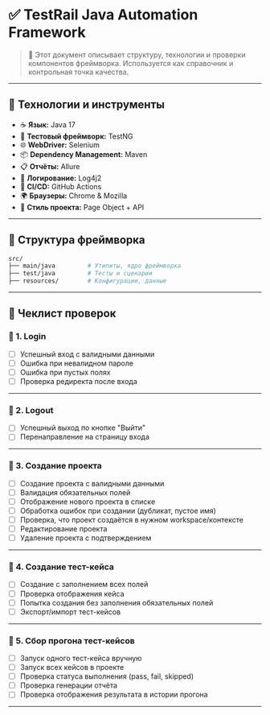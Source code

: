 # ✅ TestRail Java Automation Framework

> 📄 Этот документ описывает структуру, технологии и проверки компонентов фреймворка. Используется как справочник и контрольная точка качества.

---

## 🧰 Технологии и инструменты

- ☕ **Язык:** Java 17
- 🧪 **Тестовый фреймворк:** TestNG  
- 🌐 **WebDriver:** Selenium 
- 📦 **Dependency Management:** Maven
- 📋 **Отчёты:** Allure
- 📝 **Логирование:** Log4j2
- 🔄 **CI/CD:** GitHub Actions
- 🌍 **Браузеры:** Chrome & Mozilla
- 🧠 **Стиль проекта:** Page Object + API

---

## 📂 Структура фреймворка

```bash
src/
├── main/java         # Утилиты, ядро фреймворка
├── test/java         # Тесты и сценарии
├── resources/        # Конфигурации, данные
```

---

## 🧪 Чеклист проверок

### 🔐 1. Login

- [ ] Успешный вход с валидными данными
- [ ] Ошибка при невалидном пароле
- [ ] Ошибка при пустых полях
- [ ] Проверка редиректа после входа

---

### 🚪 2. Logout

- [ ] Успешный выход по кнопке "Выйти"
- [ ] Перенаправление на страницу входа

---

### 🧱 3. Создание проекта

- [ ] Создание проекта с валидными данными
- [ ] Валидация обязательных полей
- [ ] Отображение нового проекта в списке
- [ ] Обработка ошибок при создании (дубликат, пустое имя)
- [ ] Проверка, что проект создаётся в нужном workspace/контексте
- [ ] Редактирование проекта
- [ ] Удаление проекта с подтверждением

---

### 📝 4. Создание тест-кейса

- [ ] Создание с заполнением всех полей
- [ ] Проверка отображения кейса 
- [ ] Попытка создания без заполнения обязательных полей
- [ ] Экспорт/импорт тест-кейсов

---

### 🧪 5. Сбор прогона тест-кейсов

- [ ] Запуск одного тест-кейса вручную
- [ ] Запуск всех кейсов в проекте
- [ ] Проверка статуса выполнения (pass, fail, skipped)
- [ ] Проверка генерации отчёта
- [ ] Проверка отображения результата в истории прогона

---
